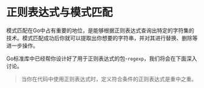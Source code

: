 # **正则表达式与模式匹配**

模式匹配在Go中占有重要的地位，是能够根据正则表达式查询出特定的字符集的技术。模式匹配成功后你就可以提取出你想要的字符串，并对其进行替换、删除等进一步操作。

Go标准库中已经帮你设计好了用于正则表达式的包-`regexp`，我们将会在下面深入讨论。

> 当你在代码中使用正则表达式时，定义符合条件的正则表达式是重中之重。

